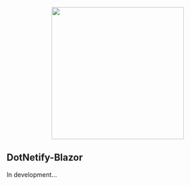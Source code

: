 <p align="center"><img width="300px" src="http://dotnetify.net/content/images/dotnetify-logo.png"></p>

## DotNetify-Blazor

In development...
